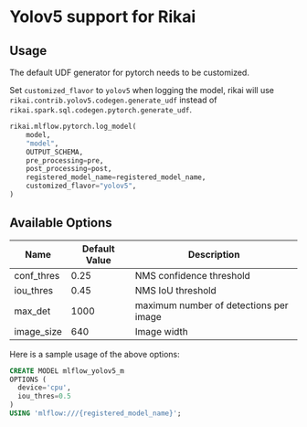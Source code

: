 # Yolov5 support for Rikai
## Usage
The default UDF generator for pytorch needs to be customized.

Set `customized_flavor` to `yolov5` when logging the model, rikai will use
`rikai.contrib.yolov5.codegen.generate_udf` instead of
`rikai.spark.sql.codegen.pytorch.generate_udf`.

``` python
rikai.mlflow.pytorch.log_model(
    model,
    "model",
    OUTPUT_SCHEMA,
    pre_processing=pre,
    post_processing=post,
    registered_model_name=registered_model_name,
    customized_flavor="yolov5",
)
```

## Available Options

| Name | Default Value | Description |
|------|---------------|-------------|
| conf_thres | 0.25 | NMS confidence threshold |
| iou_thres  | 0.45 | NMS IoU threshold |
| max_det    | 1000 | maximum number of detections per image |
| image_size | 640  | Image width |

Here is a sample usage of the above options:

``` sql
CREATE MODEL mlflow_yolov5_m
OPTIONS (
  device='cpu',
  iou_thres=0.5
)
USING 'mlflow:///{registered_model_name}';
```
